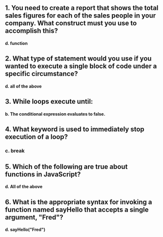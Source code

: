 ## 1. You need to create a report that shows the total sales figures for each of the sales people in your company. What construct must you use to accomplish this?
#### d. function

## 2. What type of statement would you use if you wanted to execute a single block of code under a specific circumstance?
#### d. all of the above

## 3. While loops execute until:
#### b. The conditional expression evaluates to false.

## 4. What keyword is used to immediately stop execution of a loop?
### c. break

## 5. Which of the following are true about functions in JavaScript?
#### d. All of the above

## 6. What is the appropriate syntax for invoking a function named sayHello that accepts a single argument, "Fred"?
#### d. sayHello("Fred")
